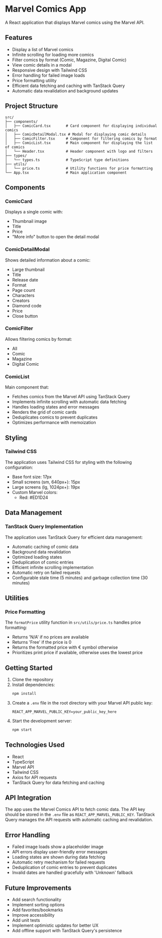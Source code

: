 # Marvel Comics App

A React application that displays Marvel comics using the Marvel API.

## Features

- Display a list of Marvel comics
- Infinite scrolling for loading more comics
- Filter comics by format (Comic, Magazine, Digital Comic)
- View comic details in a modal
- Responsive design with Tailwind CSS
- Error handling for failed image loads
- Price formatting utility
- Efficient data fetching and caching with TanStack Query
- Automatic data revalidation and background updates

## Project Structure

```
src/
├── components/
│   ├── ComicCard.tsx       # Card component for displaying individual comics
│   ├── ComicDetailModal.tsx # Modal for displaying comic details
│   ├── ComicFilter.tsx     # Component for filtering comics by format
│   ├── ComicList.tsx       # Main component for displaying the list of comics
│   └── Header.tsx          # Header component with logo and filters
├── types/
│   └── types.ts            # TypeScript type definitions
├── utils/
│   └── price.ts            # Utility functions for price formatting
└── App.tsx                 # Main application component
```

## Components

### ComicCard
Displays a single comic with:
- Thumbnail image
- Title
- Price
- "More info" button to open the detail modal

### ComicDetailModal
Shows detailed information about a comic:
- Large thumbnail
- Title
- Release date
- Format
- Page count
- Characters
- Creators
- Diamond code
- Price
- Close button

### ComicFilter
Allows filtering comics by format:
- All
- Comic
- Magazine
- Digital Comic

### ComicList
Main component that:
- Fetches comics from the Marvel API using TanStack Query
- Implements infinite scrolling with automatic data fetching
- Handles loading states and error messages
- Renders the grid of comic cards
- Deduplicates comics to prevent duplicates
- Optimizes performance with memoization

## Styling

### Tailwind CSS
The application uses Tailwind CSS for styling with the following configuration:
- Base font size: 17px
- Small screens (sm, 640px+): 15px
- Large screens (lg, 1024px+): 19px
- Custom Marvel colors:
  - Red: #ED1D24

## Data Management

### TanStack Query Implementation
The application uses TanStack Query for efficient data management:
- Automatic caching of comic data
- Background data revalidation
- Optimized loading states
- Deduplication of comic entries
- Efficient infinite scrolling implementation
- Automatic retry on failed requests
- Configurable stale time (5 minutes) and garbage collection time (30 minutes)

## Utilities

### Price Formatting
The `formatPrice` utility function in `src/utils/price.ts` handles price formatting:
- Returns 'N/A' if no prices are available
- Returns 'Free' if the price is 0
- Returns the formatted price with € symbol otherwise
- Prioritizes print price if available, otherwise uses the lowest price

## Getting Started

1. Clone the repository
2. Install dependencies:
   ```bash
   npm install
   ```
3. Create a `.env` file in the root directory with your Marvel API public key:
   ```
   REACT_APP_MARVEL_PUBLIC_KEY=your_public_key_here
   ```
4. Start the development server:
   ```bash
   npm start
   ```

## Technologies Used

- React
- TypeScript
- Marvel API
- Tailwind CSS
- Axios for API requests
- TanStack Query for data fetching and caching

## API Integration

The app uses the Marvel Comics API to fetch comic data. The API key should be stored in the `.env` file as `REACT_APP_MARVEL_PUBLIC_KEY`. TanStack Query manages the API requests with automatic caching and revalidation.

## Error Handling

- Failed image loads show a placeholder image
- API errors display user-friendly error messages
- Loading states are shown during data fetching
- Automatic retry mechanism for failed requests
- Deduplication of comic entries to prevent duplicates
- Invalid dates are handled gracefully with 'Unknown' fallback

## Future Improvements

- Add search functionality
- Implement sorting options
- Add favorites/bookmarks
- Improve accessibility
- Add unit tests
- Implement optimistic updates for better UX
- Add offline support with TanStack Query's persistence

